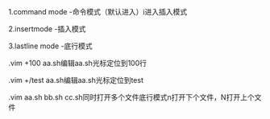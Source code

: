 1.command mode -命令模式（默认进入）i进入插入模式

2.insertmode -插入模式

3.lastline mode -底行模式



.vim +100 aa.sh编辑aa.sh光标定位到100行

.vim +/test aa.sh编辑aa.sh光标定位到test

.vim aa.sh bb.sh cc.sh同时打开多个文件底行模式n打开下个文件，N打开上个文件

